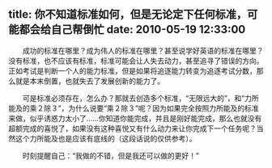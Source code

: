 title: 你不知道标准如何，但是无论定下任何标准，可能都会给自己帮倒忙
date: 2010-05-19 12:33:00
---

　　成功的标准在哪里？成为伟人的标准在哪里？甚至说学好英语的标准在哪里？没有标准，也不应该有标准，标准可能会让人失去动力，甚至追寻了错误的方向。正如考试是判断一个人的能力标准，但是如果将追逐能力转变为追逐考试分数，那么就是本末倒置，也就失去了发展创新的能力了。

　　可是标准必须存在，怎么办？那就去创造多个标准，“无限远大的”，和“力所能及的乘２除３”，为什么说要“乘２除３”呢？因为如果完全按照力所能及的标准来做，似乎诱惑力太小了……你知道你能完成，并且是刚好能完成，那么也就没有超额完成的喜悦了，如果没有这种喜悦又有什么动力来让你完成下一个任务呢？当然这个力所能及也是应该有底线的（这段话说的仅供参考）。

　　时刻提醒自己：“我做的不错，但是我还可以做的更好！”
